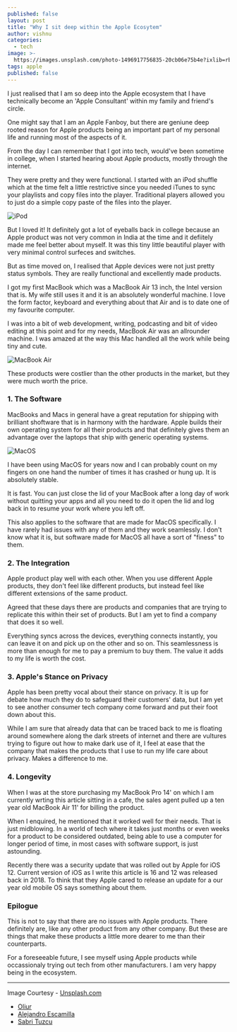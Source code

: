 ```yaml
---
published: false
layout: post
title: "Why I sit deep within the Apple Ecosytem"
author: vishnu
categories:
  - tech
image: >-
  https://images.unsplash.com/photo-1496917756835-20cb06e75b4e?ixlib=rb-4.0.3&ixid=MnwxMjA3fDB8MHxwaG90by1wYWdlfHx8fGVufDB8fHx8&auto=format&fit=crop&w=2273&q=80
tags: apple
published: false
---
```

I just realised that I am so deep into the Apple ecosystem that I have technically become an 'Apple Consultant' within my family and friend's circle.

One might say that I am an Apple Fanboy, but there are geniune deep rooted reason for Apple products being an important part of my personal life and running most of the aspects of it.

From the day I can remember that I got into tech, would've been sometime in college, when I started hearing about Apple products, mostly through the internet.

They were pretty and they were functional. I started with an iPod shuffle which at the time felt a little restrictive since you needed iTunes to sync your playlists and copy files into the player. Traditional players allowed you to just do a simple copy paste of the files into the player.

![iPod](https://images.unsplash.com/photo-1485609315582-cfffa02888e8?ixlib=rb-4.0.3&ixid=MnwxMjA3fDB8MHxwaG90by1wYWdlfHx8fGVufDB8fHx8&auto=format&fit=crop&w=2670&q=80)

But I loved it! It definitely got a lot of eyeballs back in college because an Apple product was not very common in India at the time and it defiitely made me feel better about myself. It was this tiny little beautiful player with very minimal control surfeces and switches.

But as time moved on, I realised that Apple devices were not just pretty status symbols. They are really functional and excellently made products.

I got my first MacBook which was a MacBook Air 13 inch, the Intel version that is. My wife still uses it and it is an absolutely wonderful machine. I love the form factor, keyboard and everything about that Air and is to date one of my favourite computer.

I was into a bit of web development, writing, podcasting and bit of video editing at this point and for my needs, MacBook Air was an allrounder machine. I was amazed at the way this Mac handled all the work while being tiny and cute.

![MacBook Air](https://images.unsplash.com/flagged/1/apple-gear-looking-pretty.jpg?ixlib=rb-4.0.3&ixid=MnwxMjA3fDB8MHxwaG90by1wYWdlfHx8fGVufDB8fHx8&auto=format&fit=crop&w=2670&q=80)

These products were costlier than the other products in the market, but they were much worth the price.

### 1. The Software
MacBooks and Macs in general have a great reputation for shipping with brilliant shoftware that is in harmony with the hardware. Apple builds their own operating system for all their products and that definitely gives them an advantage over the laptops that ship with generic operating systems.

![MacOS](https://images.unsplash.com/photo-1558942077-32bb54aac140?ixlib=rb-4.0.3&ixid=MnwxMjA3fDB8MHxwaG90by1wYWdlfHx8fGVufDB8fHx8&auto=format&fit=crop&w=2670&q=80)

I have been using MacOS for years now and I can probably count on my fingers on one hand the number of times it has crashed or hung up. It is absolutely stable. 

It is fast. You can just close the lid of your MacBook after a long day of work without quitting your apps and all you need to do it open the lid and log back in to resume your work where you left off.

This also applies to the software that are made for MacOS specifically. I have rarely had issues with any of them and they work seamlessly. I don't know what it is, but software made for MacOS all have a sort of "finess" to them.

### 2. The Integration
Apple product play well with each other. When you use different Apple products, they don't feel like different products, but instead feel like different extensions of the same product. 

Agreed that these days there are products and companies that are trying to replicate this within their set of products. But I am yet to find a company that does it so well.

Everything syncs across the devices, everything connects instantly, you can leave it on and pick up on the other and so on. This seamlessness is more than enough for me to pay a premium to buy them. The value it adds to my life is worth the cost.

### 3. Apple's Stance on Privacy
Apple has been pretty vocal about their stance on privacy. It is up for debate how much they do to safeguard their customers' data, but I am yet to see another consumer tech company come forward and put their foot down about this.

While I am sure that already data that can be traced back to me is floating around somewhere along the dark streets of internet and there are vultures trying to figure out how to make dark use of it, I feel at ease that the company that makes the products that I use to run my life care about privacy. Makes a difference to me.

### 4. Longevity
When I was at the store purchasing my MacBook Pro 14' on which I am currently wrting this article sitting in a cafe, the sales agent pulled up a ten year old MacBook Air 11' for billing the product. 

When I enquired, he mentioned that it worked well for their needs. That is just midblowing. In a world of tech where it takes just months or even weeks for a product to be considered outdated, being able to use a computer for longer period of time, in most cases with software support, is just astounding.

Recently there was a security update that was rolled out by Apple for iOS 12. Current version of iOS as I write this article is 16 and 12 was released back in 2018. To think that they Apple cared to release an update for a our year old mobile OS says something about them.

### Epilogue
This is not to say that there are no issues with Apple products. There definitely are, like any other product from any other company. But these are things that make these products a little more dearer to me than their counterparts.

For a foreseeable future, I see myself using Apple products while occassionaly trying out tech from other manufacturers. I am very happy being in the ecosystem.

---

Image Courtesy - [Unsplash.com](https://unplash.com)
- [Oliur](https://unsplash.com/@ultralinx)
- [Alejandro Escamilla](https://unsplash.com/@alejandroescamilla)
- [Sabri Tuzcu](https://unsplash.com/@sabrituzcu)
